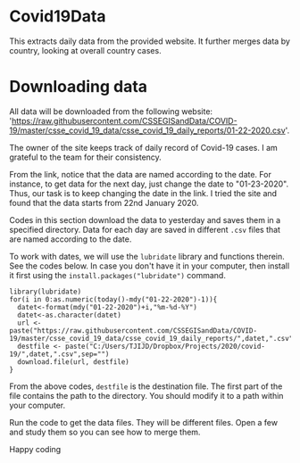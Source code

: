 # Covid19Data
This extracts daily data from the provided website. It further merges data by country, looking at overall country cases.

# Downloading data 

All data will be downloaded from the following website: 'https://raw.githubusercontent.com/CSSEGISandData/COVID-19/master/csse_covid_19_data/csse_covid_19_daily_reports/01-22-2020.csv'. 

The owner of the site keeps track of daily record of Covid-19 cases. I am grateful to the team for their consistency. 

From the link, notice that the data are named according to the date. For instance, to get data for the next day, just change the date to "01-23-2020". Thus, our task is to keep changing the date in the link. I tried the site and found that the data starts from 22nd January 2020. 

Codes in this section download the data to yesterday and saves them in a specified directory. Data for each day are saved in different `.csv` files that are named according to the date.

To work with dates, we will use the `lubridate` library and functions therein. See the codes below. In case you don't have it in your computer, then install it first using the `install.packages("lubridate")` command.

```
library(lubridate)
for(i in 0:as.numeric(today()-mdy("01-22-2020")-1)){
  datet<-format(mdy("01-22-2020")+i,"%m-%d-%Y")
  datet<-as.character(datet)
  url <- paste("https://raw.githubusercontent.com/CSSEGISandData/COVID-19/master/csse_covid_19_data/csse_covid_19_daily_reports/",datet,".csv",sep="")
  destfile <- paste("C:/Users/TJIJD/Dropbox/Projects/2020/covid-19/",datet,".csv",sep="")
  download.file(url, destfile)
}
```

From the above codes, `destfile` is the destination file. The first part of the file contains the path to the directory. You should modify it to a path within your computer.

Run the code to get the data files. They will be different files. Open a few and study them so you can see how to merge them.

Happy coding
